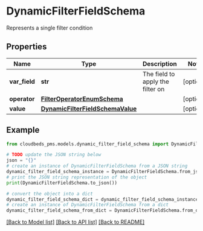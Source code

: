 # DynamicFilterFieldSchema

Represents a single filter condition

## Properties

Name | Type | Description | Notes
------------ | ------------- | ------------- | -------------
**var_field** | **str** | The field to apply the filter on | [optional] 
**operator** | [**FilterOperatorEnumSchema**](FilterOperatorEnumSchema.md) |  | [optional] 
**value** | [**DynamicFilterFieldSchemaValue**](DynamicFilterFieldSchemaValue.md) |  | [optional] 

## Example

```python
from cloudbeds_pms.models.dynamic_filter_field_schema import DynamicFilterFieldSchema

# TODO update the JSON string below
json = "{}"
# create an instance of DynamicFilterFieldSchema from a JSON string
dynamic_filter_field_schema_instance = DynamicFilterFieldSchema.from_json(json)
# print the JSON string representation of the object
print(DynamicFilterFieldSchema.to_json())

# convert the object into a dict
dynamic_filter_field_schema_dict = dynamic_filter_field_schema_instance.to_dict()
# create an instance of DynamicFilterFieldSchema from a dict
dynamic_filter_field_schema_from_dict = DynamicFilterFieldSchema.from_dict(dynamic_filter_field_schema_dict)
```
[[Back to Model list]](../README.md#documentation-for-models) [[Back to API list]](../README.md#documentation-for-api-endpoints) [[Back to README]](../README.md)


